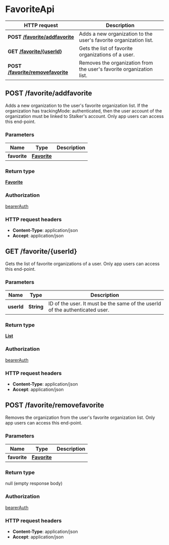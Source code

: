 # FavoriteApi

HTTP request | Description
------------- | -------------
**POST** [**/favorite/addfavorite**](FavoriteApi.md#addFavoriteOrganization) | Adds a new organization to the user's favorite organization list.
**GET** [**/favorite/{userId}**](FavoriteApi.md#getFavoriteOrganizationList) | Gets the list of favorite organizations of a user.
**POST** [**/favorite/removefavorite**](FavoriteApi.md#removeFavoriteOrganization) | Removes the organization from the user's favorite organization list.


<a name="addFavoriteOrganization"></a>
## **POST** /favorite/addfavorite

Adds a new organization to the user's favorite organization list. If the organization has trackingMode: authenticated, then the user account of the organization must be linked to Stalker's account. Only app users can access this end-point.

### Parameters

Name | Type | Description 
------------- | ------------- | -------------
 **favorite** | [**Favorite**](../model/Favorite.md)|  |

### Return type

[**Favorite**](../model/Favorite.md)

### Authorization

[bearerAuth](../overview.md#bearerAuth)

### HTTP request headers

- **Content-Type**: application/json
- **Accept**: application/json

<a name="getFavoriteOrganizationList"></a>
## **GET** /favorite/{userId}

Gets the list of favorite organizations of a user.  Only app users can access this end-point.

### Parameters

Name | Type | Description 
------------- | ------------- | -------------
 **userId** | **String**| ID of the user. It must be the same of the userId of the authenticated user.

### Return type

[**List**](../model/Organization.md)

### Authorization

[bearerAuth](../overview.md#bearerAuth)

### HTTP request headers

- **Content-Type**: application/json
- **Accept**: application/json

<a name="removeFavoriteOrganization"></a>
## **POST** /favorite/removefavorite

Removes the organization from the user's favorite organization list. Only app users can access this end-point.

### Parameters

Name | Type | Description 
------------- | ------------- | -------------
 **favorite** | [**Favorite**](../model/Favorite.md)|  |

### Return type

null (empty response body)

### Authorization

[bearerAuth](../overview.md#bearerAuth)

### HTTP request headers

- **Content-Type**: application/json
- **Accept**: application/json

